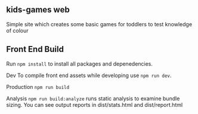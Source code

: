 ## kids-games web
Simple site which creates some basic games for toddlers to test knowledge of colour

## Front End Build
Run `npm install` to install all packages and depenedencies.

Dev
To compile front end assets while developing use `npm run dev`.

Production
`npm run build`

Analysis
`npm run build:analyze` runs static analysis to examine bundle sizing. You can see output reports in dist/stats.html and dist/report.html 